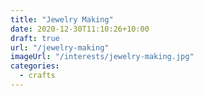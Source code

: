 ```yaml
---
title: "Jewelry Making"
date: 2020-12-30T11:10:26+10:00
draft: true
url: "/jewelry-making"
imageUrl: "/interests/jewelry-making.jpg"
categories:
  - crafts
---
```

